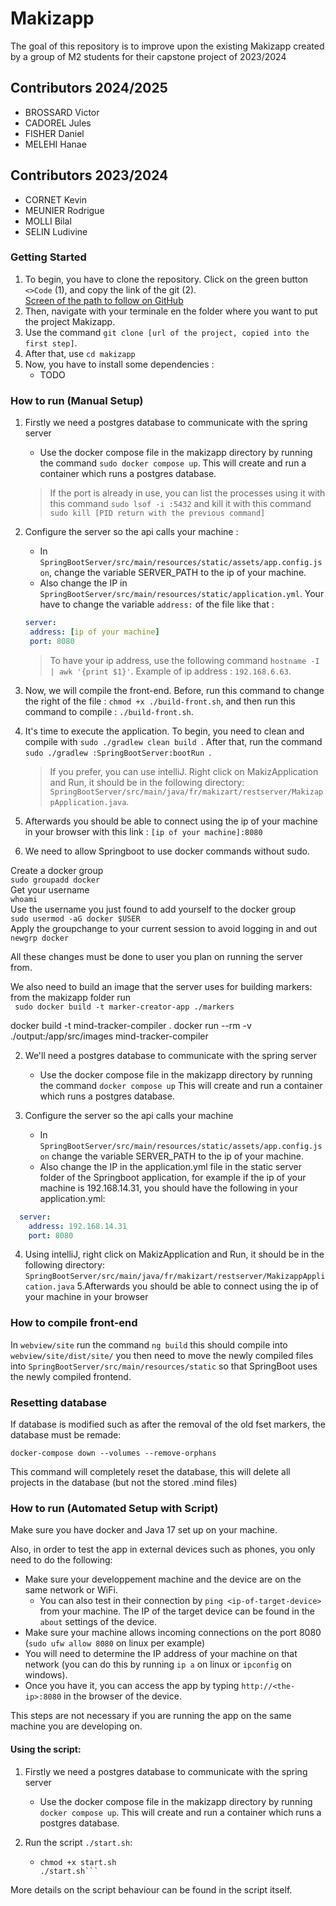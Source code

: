 # Makizapp

The goal of this repository is to improve upon the existing Makizapp created by a group of M2 students for their capstone project of 2023/2024

## Contributors 2024/2025

- BROSSARD Victor
- CADOREL Jules
- FISHER Daniel
- MELEHI Hanae


## Contributors 2023/2024

- CORNET Kevin
- MEUNIER Rodrigue
- MOLLI Bilal
- SELIN Ludivine
 
### Getting Started
1. To begin, you have to clone the repository. Click on the green button ``` <>Code ``` (1), and copy the link of the git (2).  
   [Screen of the path to follow on GitHub](docs/images/screen_gitclone.png)
2. Then, navigate with your terminale en the folder where you want to put the project Makizapp.
3. Use the command ``` git clone [url of the project, copied into the first step] ```.
4. After that, use ``` cd makizapp ```
5. Now, you have to install some dependencies :
    - TODO

### How to run (Manual Setup)

1. Firstly we need a postgres database to communicate with the spring server
   - Use the docker compose file in the makizapp directory by running the command
     ``` sudo docker compose up ```. This will create and run a container which runs a postgres database.
   > If the port is already in use, you can list the processes using it with this command ```sudo lsof -i :5432``` and kill it with this command ```sudo kill [PID return with the previous command]```

2. Configure the server so the api calls your machine :
   - In ```SpringBootServer/src/main/resources/static/assets/app.config.json```,
     change the variable SERVER_PATH to the ip of your machine.
   - Also change the IP in ```SpringBootServer/src/main/resources/static/application.yml```.
     Your have to change the variable ``` address: ``` of the file like that :

   ```yml
   server:
    address: [ip of your machine]
    port: 8080
   ```
   > To have your ip address, use the following command ``` hostname -I | awk '{print $1}' ```.
   > Example of ip address :  ``` 192.168.6.63 ```.

3. Now, we will compile the front-end. Before, run this command to change the right of the file :
   ``` chmod +x ./build-front.sh ```, and then run this command to compile : ``` ./build-front.sh ```.

4. It's time to execute the application. To begin, you need to clean and compile with  ```sudo ./gradlew clean build ```.
   After that, run the command ```sudo ./gradlew :SpringBootServer:bootRun ```.

   > If you prefer, you can use intelliJ. Right click on MakizApplication and Run, it should be in the following directory:
   > ```SpringBootServer/src/main/java/fr/makizart/restserver/MakizappApplication.java```.

5. Afterwards you should be able to connect using the ip of your machine in your browser with this link :
   ``` [ip of your machine]:8080 ```

1. We need to allow Springboot to use docker commands without sudo.

Create  a docker group\
```sudo groupadd docker```\
Get your username\
```whoami```\
Use the username you just found to add yourself to the docker group\
```sudo usermod -aG docker $USER```\
Apply the groupchange to your current session to avoid logging in and out\
```newgrp docker```

All these changes must be done to user you plan on running the server from.

We also need to build an image that the server uses for building markers:
from the makizapp folder run\
``` sudo docker build -t marker-creator-app ./markers```

docker build -t mind-tracker-compiler .
docker run --rm -v ./output:/app/src/images mind-tracker-compiler

2. We'll need a postgres database to communicate with the spring server
    - Use the docker compose file in the makizapp directory by running the command
      ```docker compose up```
      This will create and run a container which runs a postgres database.

3. Configure the server so the api calls your machine
    - In ```SpringBootServer/src/main/resources/static/assets/app.config.json```
      change the variable SERVER_PATH to the ip of your machine.
    - Also change the IP in the application.yml file in the static server folder of the Springboot application,  for example if the ip of your machine is
      192.168.14.31, you should have the following in your application.yml:
```yml
  server:
    address: 192.168.14.31
    port: 8080
  ```


4. Using intelliJ, right click on MakizApplication and Run, it should be in the following directory:
   ```SpringBootServer/src/main/java/fr/makizart/restserver/MakizappApplication.java```
   5.Afterwards you should be able to connect using the ip of your machine in your browser

### How to compile front-end

In
```webview/site```
run the command
```ng build```
this should compile into ```webview/site/dist/site/```
you then need to move the newly compiled files into
```SpringBootServer/src/main/resources/static```
so that SpringBoot uses the newly compiled frontend.


### Resetting database

If database is modified such as after the removal of the old fset markers, the database must be remade:

```docker-compose down --volumes --remove-orphans```

This command will completely reset the database, this will delete all projects in the database (but not the stored .mind files)




### How to run (Automated Setup with Script)

Make sure you have docker and Java 17 set up on your machine.

Also, in order to test the app in external devices such as phones, you only need to do the following:
- Make sure your developpement machine and the device are on the same network or WiFi.
    - You can also test in their connection by `ping <ip-of-target-device>` from your machine. The IP of the target device can be found in the `about` settings of the device.
- Make sure your machine allows incoming connections on the port 8080 (`sudo ufw allow 8080` on linux per example)
- You will need to determine the IP address of your machine on that network (you can do this by running `ip a` on linux or `ipconfig` on windows).
- Once you have it, you can access the app by typing `http://<the-ip>:8080` in the browser of the device.

This steps are not necessary if you are running the app on the same machine you are developing on.

#### Using the script:

1. Firstly we need a postgres database to communicate with the spring server
    - Use the docker compose file in the makizapp directory by running `docker compose up`.
      This will create and run a container which runs a postgres database.

2. Run the script `./start.sh`:
    - ```shell
      chmod +x start.sh
      ./start.sh```
 More details on the script behaviour can be found in the script itself.

